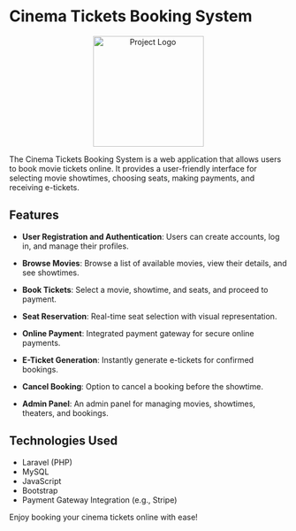 # Cinema Tickets Booking System

<p align="center">
  <img src="https://github.com/hossam20sabry/Cinema-Tickets/assets/132856143/abc62ed8-a1de-4167-bb6a-c1918db30b01" alt="Project Logo" width="200">
</p>


The Cinema Tickets Booking System is a web application that allows users to book movie tickets online. It provides a user-friendly interface for selecting movie showtimes, choosing seats, making payments, and receiving e-tickets.

## Features

- **User Registration and Authentication**: Users can create accounts, log in, and manage their profiles.

- **Browse Movies**: Browse a list of available movies, view their details, and see showtimes.

- **Book Tickets**: Select a movie, showtime, and seats, and proceed to payment.

- **Seat Reservation**: Real-time seat selection with visual representation.

- **Online Payment**: Integrated payment gateway for secure online payments.

- **E-Ticket Generation**: Instantly generate e-tickets for confirmed bookings.

- **Cancel Booking**: Option to cancel a booking before the showtime.

- **Admin Panel**: An admin panel for managing movies, showtimes, theaters, and bookings.




## Technologies Used

- Laravel (PHP)
- MySQL
- JavaScript
- Bootstrap
- Payment Gateway Integration (e.g., Stripe)




Enjoy booking your cinema tickets online with ease!



